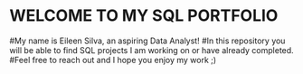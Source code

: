 # WELCOME TO MY SQL PORTFOLIO
#My name is Eileen Silva, an aspiring Data Analyst!
#In this repository you will be able to find SQL projects I am working on or have already completed.
#Feel free to reach out and I hope you enjoy my work ;)

